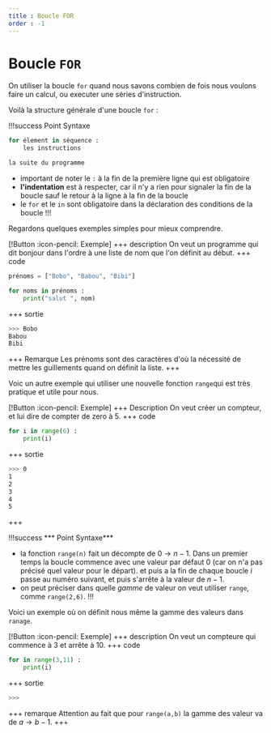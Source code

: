 ```yaml
---
title : Boucle FOR
order : -1
---
```


# Boucle `FOR`

On utiliser la boucle `for` quand nous savons combien de fois nous voulons faire un calcul, ou executer une séries d'instruction. 

Voilà la structure générale d'une boucle `for` : 

!!!success Point Syntaxe
```python
for élement in séquence : 
    les instructions

la suite du programme
```

* important de noter le `:` à la fin de la première ligne qui est obligatoire 
* **l'indentation** est à respecter, car il n'y a rien pour signaler la fin de la boucle sauf le retour à la ligne à la fin de la boucle
* le `for` et le `in` sont obligatoire dans la déclaration des conditions de la boucle
!!!

Regardons quelques exemples simples pour mieux comprendre. 

[!Button :icon-pencil: Exemple]
+++ description
On veut un programme qui dit bonjour dans l'ordre à une liste de nom que l'on définit au début. 
+++ code 

```python 
prénoms = ["Bobo", "Babou", "Bibi"]

for noms in prénoms : 
    print("salut ", nom)
```
+++ sortie
```bash
>>> Bobo
Babou
Bibi
```
+++ Remarque 
Les prénoms sont des caractères d'où la nécessité de mettre les guillements quand on définit la liste. 
+++

Voic un autre exemple qui utiliser une nouvelle fonction `range`qui est très pratique et utile pour nous. 

[!Button :icon-pencil: Exemple]
+++ Description
On veut créer un compteur, et lui dire de compter de zero à 5. 
+++ code
```python
for i in range(6) : 
    print(i)
```
+++ sortie 
 ```bash
 >>> 0
 1
 2
 3
 4
 5
 ```
 +++

!!!success *** Point Syntaxe***
* la fonction `range(n)` fait un décompte de $0\to n-1$. Dans un premier temps la boucle commence avec une valeur par défaut $0$ (car on n'a pas précisé quel valeur pour le départ). et puis a la fin de chaque boucle $i$ passe au numéro suivant, et puis s'arrête à la valeur de $n-1$. 
* on peut préciser dans quelle *gamme* de valeur on veut utiliser `range`, comme `range(2,6)`. 
!!!

Voici un exemple où on définit nous même la gamme des valeurs dans `ranage`. 

[!Button :icon-pencil: Exemple]
+++ description 
On veut un compteure qui commence à $3$ et arrête à $10$. 
+++ code 
```python
for in range(3,11) : 
    print(i)
```
+++ sortie
```bash
>>> 
```
+++ remarque
Attention au fait que pour `range(a,b)` la gamme des valeur va de $a\to b-1$. 
+++


